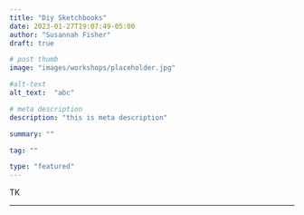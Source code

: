 ```yaml
---
title: "Diy Sketchbooks"
date: 2023-01-27T19:07:49-05:00
author: "Susannah Fisher"
draft: true

# post thumb
image: "images/workshops/placeholder.jpg"

#alt-text
alt_text:  "abc"

# meta description
description: "this is meta description"

summary: ""

tag: ""

type: "featured"
---
```


TK

---
